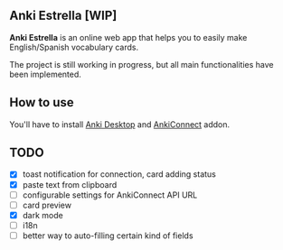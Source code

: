 ## Anki Estrella [WIP]

**Anki Estrella** is an online web app that helps you to easily make English/Spanish vocabulary cards.

The project is still working in progress, but all main functionalities have been implemented.

## How to use

You'll have to install [Anki Desktop][0] and [AnkiConnect][1] addon.

## TODO

- [x] toast notification for connection, card adding status
- [x] paste text from clipboard
- [ ] configurable settings for AnkiConnect API URL
- [ ] card preview
- [x] dark mode
- [ ] i18n
- [ ] better way to auto-filling certain kind of fields

[0]: https://apps.ankiweb.net/
[1]: https://ankiweb.net/shared/info/2055492159
